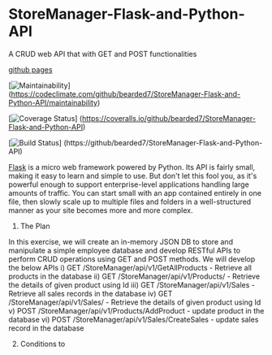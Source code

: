 # StoreManager-Flask-and-Python-API
A CRUD web API that with GET and POST functionalities 

[github pages](https://bearded7.github.io/Store-Manager/UI/) 

[![Maintainability](https://api.codeclimate.com/v1/badges/de3d25a8dafaada7833c/maintainability)]
(https://codeclimate.com/github/bearded7/StoreManager-Flask-and-Python-API/maintainability)

[![Coverage Status](https://coveralls.io/repos/github/bearded7/StoreManager-Flask-and-Python-API/badge.png)]
(https://coveralls.io/github/bearded7/StoreManager-Flask-and-Python-API)

[![Build Status](https://travis-ci.org/github/bearded7/StoreManager-Flask-and-Python-API.svg?branch=develop)]
(https://github/bearded7/StoreManager-Flask-and-Python-API)

[Flask](http://flask.pocoo.org/) is a micro web framework powered by Python. Its API is fairly small, making it easy to learn and simple to use. But don't let this fool you, as it's powerful enough to support enterprise-level applications handling large amounts of traffic. You can start small with an app contained entirely in one file, then slowly scale up to multiple files and folders in a well-structured manner as your site becomes more and more complex.

1. The Plan

In this exercise, we will create an in-memory JSON DB to store and manipulate a simple employee database and develop RESTful APIs to perform CRUD operations using GET and POST methods. We will develop the below APIs
i) GET  /StoreManager/api/v1/GetAllProducts     - Retrieve all products in the database
ii) GET /StoreManager/api/v1/Products/<id>      - Retrieve the details of given product using Id
iii) GET  /StoreManager/api/v1/Sales            - Retrieve all sales records in the database
iv) GET /StoreManager/api/v1/Sales/<id>         - Retrieve the details of given product using Id
v) POST  /StoreManager/api/v1/Products/AddProduct     - update product in the database
vi) POST /StoreManager/api/v1/Sales/CreateSales       - update sales record in the database

2. Conditions to 
